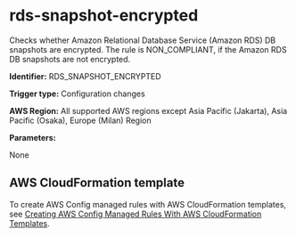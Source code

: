 # rds\-snapshot\-encrypted<a name="rds-snapshot-encrypted"></a>

Checks whether Amazon Relational Database Service \(Amazon RDS\) DB snapshots are encrypted\. The rule is NON\_COMPLIANT, if the Amazon RDS DB snapshots are not encrypted\. 

**Identifier:** RDS\_SNAPSHOT\_ENCRYPTED

**Trigger type:** Configuration changes

**AWS Region:** All supported AWS regions except Asia Pacific \(Jakarta\), Asia Pacific \(Osaka\), Europe \(Milan\) Region

**Parameters:**

None  

## AWS CloudFormation template<a name="w79aac11c32c17b9d441c15"></a>

To create AWS Config managed rules with AWS CloudFormation templates, see [Creating AWS Config Managed Rules With AWS CloudFormation Templates](aws-config-managed-rules-cloudformation-templates.md)\.